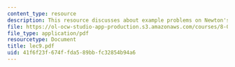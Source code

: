 ```yaml
---
content_type: resource
description: This resource discusses about example problems on Newton's laws.
file: https://ol-ocw-studio-app-production.s3.amazonaws.com/courses/8-01l-physics-i-classical-mechanics-fall-2005/41f6f23f674ffda589bbfc32854b94a6_lec9.pdf
file_type: application/pdf
resourcetype: Document
title: lec9.pdf
uid: 41f6f23f-674f-fda5-89bb-fc32854b94a6
---
```

